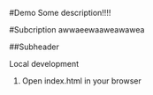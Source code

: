 #Demo 
Some description!!!!

#Subcription 
awwaeewaaweawawea


##Subheader

Local development

1. Open index.html in your  browser